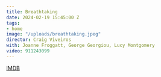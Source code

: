 ```yaml
---
title: Breathtaking
date: 2024-02-19 15:45:00 Z
tags:
- home
image: "/uploads/breathtaking.jpeg"
director: Craig Viveiros
with: Joanne Froggatt, George Georgiou, Lucy Montgomery
video: 911243099
---
```


[IMDB](https://www.imdb.com/title/tt28509857/?ref_=nv_sr_srsg_0_tt_8_nm_0_q_breathtaking)